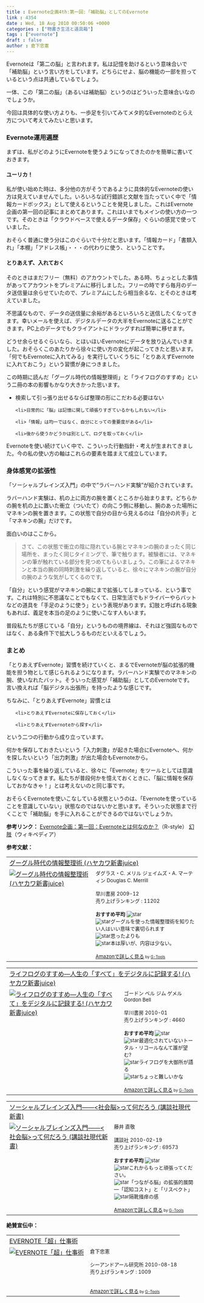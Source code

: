 ```yaml
---
title : Evernote企画4th:第一回:「補助脳」としてのEvernote
link : 4354
date : Wed, 18 Aug 2010 00:50:06 +0000
categories : ["物書き生活と道具箱"]
tags : ["evernote"]
draft : false
author : 倉下忠憲
---
```


Evernoteは「第二の脳」と言われます。私は記憶を助けるという意味合いで「補助脳」という言い方をしています。どちらにせよ、脳の機能の一部を担っているという点は共通しているでしょう。

一体、この「第二の脳」（あるいは補助脳）というのはどういった意味合いなのでしょうか。

今回は具体的な使い方よりも、一歩足を引いてみてメタ的なEvernoteのとらえ方について考えてみたいと思います。

<h3>Evernote運用遍歴</h3>
まずは、私がどのようにEvernoteを使うようになってきたのかを簡単に書いておきます。

<h4>ユーリカ！</h4>
私が使い始めた時は、多分他の方がそうであるように具体的なEvernoteの使い方は見えていませんでした。いろいろな試行錯誤と文献を当たっていく中で「情報カードボックス」として使えるということを発見しました。これはEvernote企画の第一回の記事にまとめてあります。これはいまでもメインの使い方の一つです。そのときは「クラウドベースで使えるデータ保存」ぐらいの感覚で使っていました。

おそらく普通に使う分はこのぐらいで十分だと思います。「情報カード」「書類入れ」「本棚」「アドレス帳」・・・の代わりに使う、ということです。

<h4>とりあえず、入れておく</h4>
そのときはまだフリー（無料）のアカウントでした。ある時、ちょっとした事情があってアカウントをプレミアムに移行しました。フリーの時ですら毎月のデータ送信量は余らせていたので、プレミアムにしたら相当余るな、とそのときは考えていました。

不思議なもので、データの送信量に余裕があるといろいろと送信したくなってきます。幸いメールを使えば、デジタルデータの大半をEvernoteに送ることができます。PC上のデータでもクライアントにドラッグすれば簡単に移せます。

どうせ余らせるぐらいなら、とほいほいEvernoteにデータを放り込んでいきました。おそらくこのあたりから徐々に使い方の変化が起こってきたと思います。「何でもEvernoteに入れてみる」を実行していくうちに「とりあえずEvernoteに入れておこう」という習慣が身につきました。

この時期に読んだ「グーグル時代の情報整理術」と「ライフログのすすめ」という二冊の本の影響もかなり大きかった思います。

<ul>
	<li>検索して引っ張り出せるならば整理の形にこだわる必要はない</li>

	<li>日常的に「脳」は記憶に関して頑張りすぎているかもしれない</li>

	<li>「情報」は均一ではなく、自分にとっての重要度がある</li>

	<li>後から使うかどうかは別として、ログを取っておく</li>

</ul>


Evernoteを使い続けていく中で、こういった行動指針・考えが生まれてきました。今の私の使い方の軸はこれらの要素を踏まえて成立しています。

<h3>身体感覚の拡張性</h3>
「ソーシャルブレインズ入門」の中で”ラバーハンド実験”が紹介されています。

ラバーハンド実験は、机の上に両方の腕を置くところから始まります。どちらかの腕を机の上に置いた衝立（ついたて）の向こう側に移動し、腕のあった場所にマネキンの腕を置きます。この状態で自分の目から見えるのは「自分の片手」と「マネキンの腕」だけです。

面白いのはここから。

<blockquote>
さて、この状態で衝立の陰に隠れている腕とマネキンの腕のまったく同じ場所を、まったく同じタイミングで、筆で触ります。被験者には、マネキンの筆が触れている部分を見つめてもらいましょう。この筆によるマネキンと本当の腕の同時刺激を繰り返していると、徐々にマネキンの腕が自分の腕のような気がしてくるのです。
</blockquote>

「自分」という感覚がマネキンの腕にまで拡張してしまっている、という事です。これは特別に不思議なことでもなくて、日常生活でもドライバーやらバットなどの道具を「手足のように使う」という表現があります。幻肢と呼ばれる現象もあれば、義足を本当の足のように使いこなす人もいます。

普段私たちが感じている「自分」というものの境界線は、それほど強固なものではなく、ある条件下で拡大しうるものだといえるでしょう。

<h3>まとめ</h3>
「とりあえずEvernote」習慣を続けていくと、まるでEvernoteが脳の拡張的機能を担う物として感じられるようになります。ラバーハンド実験でのマネキンの腕、使いなれたバット。そういった感覚が「補助脳」としてのEvernoteです。言い換えれば「脳デジタル出張所」を持ったような感じです。

ちなみに、「とりあえずEvernote」習慣とは
<ul>

	<li>とりあえずEvernoteに保存しておく</li>

	<li>とりあえずEvernoteから探す</li>
</ul>



という二つの行動から成り立っています。

何かを保存しておきたいという「入力刺激」が起きた場合にEvernoteへ、何かを探したいという「出力刺激」が出た場合もEvernoteから。

こういった事を繰り返していると、徐々に「Evernote」をツールとしては意識しなくなってきます。私たちが普段何かを憶えておくときに、「脳に情報を保存しておかなきゃ！」とは考えないのと同じ事です。

おそらくEvernoteを使いこなしている状態というのは、「Evernoteを使っていることを意識していない」状態なのではないかと思います。そういった状態まで行くことで「補助脳」を手に入れることができるのではないでしょうか。

<strong>参考リンク：</strong>
<a href="https://rashita.net/blog/?p=2783">Evernote企画：第一回：Evernoteとは何なのか？</a>（R-style）
<a href="http://ja.wikipedia.org/wiki/%E5%B9%BB%E8%82%A2">幻肢</a>（ウィキペディア）

<strong>参考文献：</strong>
<table  border="0" cellpadding="5"><tr><td colspan="2"><a href="http://www.amazon.co.jp/%E3%82%B0%E3%83%BC%E3%82%B0%E3%83%AB%E6%99%82%E4%BB%A3%E3%81%AE%E6%83%85%E5%A0%B1%E6%95%B4%E7%90%86%E8%A1%93-%E3%83%8F%E3%83%A4%E3%82%AB%E3%83%AF%E6%96%B0%E6%9B%B8juice-%E3%83%80%E3%82%B0%E3%83%A9%E3%82%B9%E3%83%BBC-%E3%83%A1%E3%83%AA%E3%83%AB/dp/4153200093%3FSubscriptionId%3D15SMZCTB9V8NGR2TW082%26tag%3Drashita1000-22%26linkCode%3Dxm2%26camp%3D2025%26creative%3D165953%26creativeASIN%3D4153200093" target="_top">グーグル時代の情報整理術 (ハヤカワ新書juice)</a><img src="http://www.assoc-amazon.jp/e/ir?t=rashita1000-22&l=ur2&o=9" width="1" height="1" style="border: none;" alt="" /></td></tr><tr><td valign="top"><a href="http://www.amazon.co.jp/%E3%82%B0%E3%83%BC%E3%82%B0%E3%83%AB%E6%99%82%E4%BB%A3%E3%81%AE%E6%83%85%E5%A0%B1%E6%95%B4%E7%90%86%E8%A1%93-%E3%83%8F%E3%83%A4%E3%82%AB%E3%83%AF%E6%96%B0%E6%9B%B8juice-%E3%83%80%E3%82%B0%E3%83%A9%E3%82%B9%E3%83%BBC-%E3%83%A1%E3%83%AA%E3%83%AB/dp/4153200093%3FSubscriptionId%3D15SMZCTB9V8NGR2TW082%26tag%3Drashita1000-22%26linkCode%3Dxm2%26camp%3D2025%26creative%3D165953%26creativeASIN%3D4153200093" target="_top"><img src="http://ecx.images-amazon.com/images/I/41xE9M-e2QL._SL160_.jpg" border="0" alt="グーグル時代の情報整理術 (ハヤカワ新書juice)" /></a></td><td valign="top"><font size="-1">ダグラス・C. メリル ジェイムズ・A. マーティン Douglas C. Merrill <br /><br />早川書房  2009-12<br />売り上げランキング : 11202<br /><br /><strong>おすすめ平均  </strong><img src="http://g-images.amazon.com/images/G/01/detail/stars-4-0.gif" alt="star" /><br /><img src="http://g-images.amazon.com/images/G/01/detail/stars-5-0.gif" alt="star" />グーグルを使った情報整理術を知りたい人はいい意味で裏切られます<br /><img src="http://g-images.amazon.com/images/G/01/detail/stars-3-0.gif" alt="star" />思ったよりも<br /><img src="http://g-images.amazon.com/images/G/01/detail/stars-2-0.gif" alt="star" />本は厚いが、内容は少ない。<br /><br /><a href="http://www.amazon.co.jp/%E3%82%B0%E3%83%BC%E3%82%B0%E3%83%AB%E6%99%82%E4%BB%A3%E3%81%AE%E6%83%85%E5%A0%B1%E6%95%B4%E7%90%86%E8%A1%93-%E3%83%8F%E3%83%A4%E3%82%AB%E3%83%AF%E6%96%B0%E6%9B%B8juice-%E3%83%80%E3%82%B0%E3%83%A9%E3%82%B9%E3%83%BBC-%E3%83%A1%E3%83%AA%E3%83%AB/dp/4153200093%3FSubscriptionId%3D15SMZCTB9V8NGR2TW082%26tag%3Drashita1000-22%26linkCode%3Dxm2%26camp%3D2025%26creative%3D165953%26creativeASIN%3D4153200093" target="_top">Amazonで詳しく見る</a></font><font size="-2"> by <a href="http://www.goodpic.com/mt/aws/index.html" >G-Tools</a></font></td></tr></table>

<table  border="0" cellpadding="5"><tr><td colspan="2"><a href="http://www.amazon.co.jp/%E3%83%A9%E3%82%A4%E3%83%95%E3%83%AD%E3%82%B0%E3%81%AE%E3%81%99%E3%81%99%E3%82%81%E2%80%95%E4%BA%BA%E7%94%9F%E3%81%AE%E3%80%8C%E3%81%99%E3%81%B9%E3%81%A6%E3%80%8D%E3%82%92%E3%83%87%E3%82%B8%E3%82%BF%E3%83%AB%E3%81%AB%E8%A8%98%E9%8C%B2%E3%81%99%E3%82%8B-%E3%83%8F%E3%83%A4%E3%82%AB%E3%83%AF%E6%96%B0%E6%9B%B8juice-%E3%82%B4%E3%83%BC%E3%83%89%E3%83%B3-%E3%83%99%E3%83%AB/dp/4153200107%3FSubscriptionId%3D15SMZCTB9V8NGR2TW082%26tag%3Drashita1000-22%26linkCode%3Dxm2%26camp%3D2025%26creative%3D165953%26creativeASIN%3D4153200107" target="_top">ライフログのすすめ―人生の「すべて」をデジタルに記録する! (ハヤカワ新書juice)</a><img src="http://www.assoc-amazon.jp/e/ir?t=rashita1000-22&l=ur2&o=9" width="1" height="1" style="border: none;" alt="" /></td></tr><tr><td valign="top"><a href="http://www.amazon.co.jp/%E3%83%A9%E3%82%A4%E3%83%95%E3%83%AD%E3%82%B0%E3%81%AE%E3%81%99%E3%81%99%E3%82%81%E2%80%95%E4%BA%BA%E7%94%9F%E3%81%AE%E3%80%8C%E3%81%99%E3%81%B9%E3%81%A6%E3%80%8D%E3%82%92%E3%83%87%E3%82%B8%E3%82%BF%E3%83%AB%E3%81%AB%E8%A8%98%E9%8C%B2%E3%81%99%E3%82%8B-%E3%83%8F%E3%83%A4%E3%82%AB%E3%83%AF%E6%96%B0%E6%9B%B8juice-%E3%82%B4%E3%83%BC%E3%83%89%E3%83%B3-%E3%83%99%E3%83%AB/dp/4153200107%3FSubscriptionId%3D15SMZCTB9V8NGR2TW082%26tag%3Drashita1000-22%26linkCode%3Dxm2%26camp%3D2025%26creative%3D165953%26creativeASIN%3D4153200107" target="_top"><img src="http://ecx.images-amazon.com/images/I/417RwSrDozL._SL160_.jpg" border="0" alt="ライフログのすすめ―人生の「すべて」をデジタルに記録する! (ハヤカワ新書juice)" /></a></td><td valign="top"><font size="-1">ゴードン ベル ジム ゲメル Gordon Bell <br /><br />早川書房  2010-01<br />売り上げランキング : 4660<br /><br /><strong>おすすめ平均  </strong><img src="http://g-images.amazon.com/images/G/01/detail/stars-3-5.gif" alt="star" /><br /><img src="http://g-images.amazon.com/images/G/01/detail/stars-1-0.gif" alt="star" />最適化されていないトータル・リコールなんて誰が望む?<br /><img src="http://g-images.amazon.com/images/G/01/detail/stars-4-0.gif" alt="star" />ライフログを大御所が語る<br /><img src="http://g-images.amazon.com/images/G/01/detail/stars-2-0.gif" alt="star" />ちょっと難しいかな<br /><br /><a href="http://www.amazon.co.jp/%E3%83%A9%E3%82%A4%E3%83%95%E3%83%AD%E3%82%B0%E3%81%AE%E3%81%99%E3%81%99%E3%82%81%E2%80%95%E4%BA%BA%E7%94%9F%E3%81%AE%E3%80%8C%E3%81%99%E3%81%B9%E3%81%A6%E3%80%8D%E3%82%92%E3%83%87%E3%82%B8%E3%82%BF%E3%83%AB%E3%81%AB%E8%A8%98%E9%8C%B2%E3%81%99%E3%82%8B-%E3%83%8F%E3%83%A4%E3%82%AB%E3%83%AF%E6%96%B0%E6%9B%B8juice-%E3%82%B4%E3%83%BC%E3%83%89%E3%83%B3-%E3%83%99%E3%83%AB/dp/4153200107%3FSubscriptionId%3D15SMZCTB9V8NGR2TW082%26tag%3Drashita1000-22%26linkCode%3Dxm2%26camp%3D2025%26creative%3D165953%26creativeASIN%3D4153200107" target="_top">Amazonで詳しく見る</a></font><font size="-2"> by <a href="http://www.goodpic.com/mt/aws/index.html" >G-Tools</a></font></td></tr></table>

<table  border="0" cellpadding="5"><tr><td colspan="2"><a href="http://www.amazon.co.jp/%E3%82%BD%E3%83%BC%E3%82%B7%E3%83%A3%E3%83%AB%E3%83%96%E3%83%AC%E3%82%A4%E3%83%B3%E3%82%BA%E5%85%A5%E9%96%80%E2%80%95%E2%80%95-%E7%A4%BE%E4%BC%9A%E8%84%B3-%E3%81%A3%E3%81%A6%E4%BD%95%E3%81%A0%E3%82%8D%E3%81%86-%E8%AC%9B%E8%AB%87%E7%A4%BE%E7%8F%BE%E4%BB%A3%E6%96%B0%E6%9B%B8-%E8%97%A4%E4%BA%95/dp/4062880393%3FSubscriptionId%3D15SMZCTB9V8NGR2TW082%26tag%3Drashita1000-22%26linkCode%3Dxm2%26camp%3D2025%26creative%3D165953%26creativeASIN%3D4062880393" target="_top">ソーシャルブレインズ入門――<社会脳>って何だろう (講談社現代新書)</a><img src="http://www.assoc-amazon.jp/e/ir?t=rashita1000-22&l=ur2&o=9" width="1" height="1" style="border: none;" alt="" /></td></tr><tr><td valign="top"><a href="http://www.amazon.co.jp/%E3%82%BD%E3%83%BC%E3%82%B7%E3%83%A3%E3%83%AB%E3%83%96%E3%83%AC%E3%82%A4%E3%83%B3%E3%82%BA%E5%85%A5%E9%96%80%E2%80%95%E2%80%95-%E7%A4%BE%E4%BC%9A%E8%84%B3-%E3%81%A3%E3%81%A6%E4%BD%95%E3%81%A0%E3%82%8D%E3%81%86-%E8%AC%9B%E8%AB%87%E7%A4%BE%E7%8F%BE%E4%BB%A3%E6%96%B0%E6%9B%B8-%E8%97%A4%E4%BA%95/dp/4062880393%3FSubscriptionId%3D15SMZCTB9V8NGR2TW082%26tag%3Drashita1000-22%26linkCode%3Dxm2%26camp%3D2025%26creative%3D165953%26creativeASIN%3D4062880393" target="_top"><img src="http://ecx.images-amazon.com/images/I/51n3qeQF2uL._SL160_.jpg" border="0" alt="ソーシャルブレインズ入門――<社会脳>って何だろう (講談社現代新書)" /></a></td><td valign="top"><font size="-1">藤井 直敬 <br /><br />講談社  2010-02-19<br />売り上げランキング : 69573<br /><br /><strong>おすすめ平均  </strong><img src="http://g-images.amazon.com/images/G/01/detail/stars-4-0.gif" alt="star" /><br /><img src="http://g-images.amazon.com/images/G/01/detail/stars-4-0.gif" alt="star" />これからもっと頑張ってください。<br /><img src="http://g-images.amazon.com/images/G/01/detail/stars-4-0.gif" alt="star" />「つながる脳」の拡張的展開―「認知コスト」と「リスペクト」<br /><img src="http://g-images.amazon.com/images/G/01/detail/stars-2-0.gif" alt="star" />隔靴掻痒の感<br /><br /><a href="http://www.amazon.co.jp/%E3%82%BD%E3%83%BC%E3%82%B7%E3%83%A3%E3%83%AB%E3%83%96%E3%83%AC%E3%82%A4%E3%83%B3%E3%82%BA%E5%85%A5%E9%96%80%E2%80%95%E2%80%95-%E7%A4%BE%E4%BC%9A%E8%84%B3-%E3%81%A3%E3%81%A6%E4%BD%95%E3%81%A0%E3%82%8D%E3%81%86-%E8%AC%9B%E8%AB%87%E7%A4%BE%E7%8F%BE%E4%BB%A3%E6%96%B0%E6%9B%B8-%E8%97%A4%E4%BA%95/dp/4062880393%3FSubscriptionId%3D15SMZCTB9V8NGR2TW082%26tag%3Drashita1000-22%26linkCode%3Dxm2%26camp%3D2025%26creative%3D165953%26creativeASIN%3D4062880393" target="_top">Amazonで詳しく見る</a></font><font size="-2"> by <a href="http://www.goodpic.com/mt/aws/index.html" >G-Tools</a></font></td></tr></table>


<strong>絶賛宣伝中：</strong>
<table  border="0" cellpadding="5"><tr><td colspan="2"><a href="http://www.amazon.co.jp/EVERNOTE%E3%80%8C%E8%B6%85%E3%80%8D%E4%BB%95%E4%BA%8B%E8%A1%93-%E5%80%89%E4%B8%8B%E5%BF%A0%E6%86%B2/dp/4863540728%3FSubscriptionId%3D15SMZCTB9V8NGR2TW082%26tag%3Drashita1000-22%26linkCode%3Dxm2%26camp%3D2025%26creative%3D165953%26creativeASIN%3D4863540728" target="_top">EVERNOTE「超」仕事術</a><img src="http://www.assoc-amazon.jp/e/ir?t=rashita1000-22&l=ur2&o=9" width="1" height="1" style="border: none;" alt="" /></td></tr><tr><td valign="top"><a href="http://www.amazon.co.jp/EVERNOTE%E3%80%8C%E8%B6%85%E3%80%8D%E4%BB%95%E4%BA%8B%E8%A1%93-%E5%80%89%E4%B8%8B%E5%BF%A0%E6%86%B2/dp/4863540728%3FSubscriptionId%3D15SMZCTB9V8NGR2TW082%26tag%3Drashita1000-22%26linkCode%3Dxm2%26camp%3D2025%26creative%3D165953%26creativeASIN%3D4863540728" target="_top"><img src="http://ecx.images-amazon.com/images/I/51-IHbnrxYL._SL160_.jpg" border="0" alt="EVERNOTE「超」仕事術" /></a></td><td valign="top"><font size="-1">倉下忠憲 <br /><br />シーアンドアール研究所  2010-08-18<br />売り上げランキング : 1009<br /><br /><br /><a href="http://www.amazon.co.jp/EVERNOTE%E3%80%8C%E8%B6%85%E3%80%8D%E4%BB%95%E4%BA%8B%E8%A1%93-%E5%80%89%E4%B8%8B%E5%BF%A0%E6%86%B2/dp/4863540728%3FSubscriptionId%3D15SMZCTB9V8NGR2TW082%26tag%3Drashita1000-22%26linkCode%3Dxm2%26camp%3D2025%26creative%3D165953%26creativeASIN%3D4863540728" target="_top">Amazonで詳しく見る</a></font><font size="-2"> by <a href="http://www.goodpic.com/mt/aws/index.html" >G-Tools</a></font></td></tr></table>




